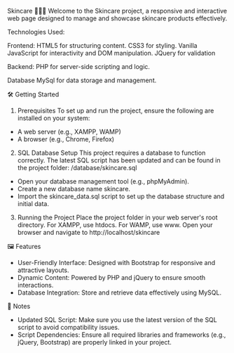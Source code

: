 Skincare 💆‍♀️✨
Welcome to the Skincare project, a responsive and interactive web page designed to manage and showcase skincare products effectively.

Technologies Used:

Frontend:
    HTML5 for structuring content.
    CSS3 for styling.
    Vanilla JavaScript for interactivity and DOM manipulation.
    JQuery for validation

Backend:
    PHP for server-side scripting and logic.

Database
    MySql for data storage and management.


🛠️ Getting Started

1. Prerequisites
To set up and run the project, ensure the following are installed on your system:

-   A web server (e.g., XAMPP, WAMP)
-   A browser (e.g., Chrome, Firefox)

2. SQL Database Setup
This project requires a database to function correctly. The latest SQL script has been updated and can be found in the project folder:
/database/skincare.sql

-   Open your database management tool (e.g., phpMyAdmin).
-   Create a new database name skincare.
-   Import the skincare_data.sql script to set up the database structure and initial data.

3. Running the Project
Place the project folder in your web server's root directory.
For XAMPP, use htdocs.
For WAMP, use www.
Open your browser and navigate to http://localhost/skincare 

🖼️ Features
-   User-Friendly Interface: Designed with Bootstrap for responsive and attractive layouts.
-   Dynamic Content: Powered by PHP and jQuery to ensure smooth interactions.
-   Database Integration: Store and retrieve data effectively using MySQL.

📢 Notes
-   Updated SQL Script: Make sure you use the latest version of the SQL script to avoid compatibility issues.
-   Script Dependencies: Ensure all required libraries and frameworks (e.g., jQuery, Bootstrap) are properly linked in your project.